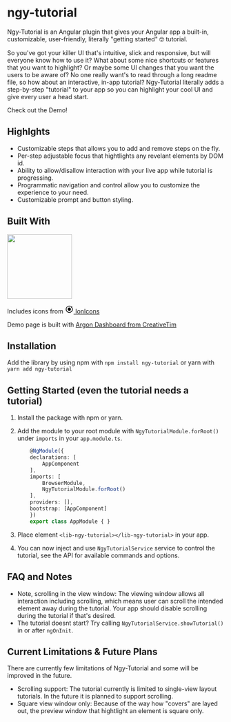 # ngy-tutorial

Ngy-Tutorial is an Angular plugin that gives your Angular app a built-in, customizable, user-friendly, literally "getting started" 🤓 tutorial.

So you've got your killer UI that's intuitive, slick and responsive, but will everyone know how to use it? What about some nice shortcuts or features that you want to highlight? Or maybe some UI changes that you want the users to be aware of? No one really want's to read through a long readme file, so how about an interactive, in-app tutorial? Ngy-Tutorial literally adds a step-by-step "tutorial" to your app so you can highlight your cool UI and give every user a head start.

Check out the Demo!

## Highlghts

 - Customizable steps that allows you to add and remove steps on the fly.
 - Per-step adjustable focus that hightlights any revelant elements by DOM id.
 - Ability to allow/disallow interaction with your live app while tutorial is progressing.
 - Programmatic navigation and control allow you to customize the experience to your need.
 - Customizable prompt and button styling.

## Built With

<a href="https://angular.io/"><img src="https://angular.io/assets/images/logos/angular/angular.svg" width="150"></a>

Includes icons from <a href="https://ionicons.com/"><svg width="20px" height="20px" xmlns="http://www.w3.org/2000/svg" viewBox="0 0 512 512"><path d="M256 161.2c-52.3 0-94.8 42.5-94.8 94.8s42.5 94.8 94.8 94.8 94.8-42.5 94.8-94.8-42.5-94.8-94.8-94.8z"/><circle cx="392.1" cy="126.4" r="43.2"/><path d="M445.3 169.8l-1.8-4-2.9 3.3c-7.1 8-16.1 14.2-26.1 17.9l-2.8 1 1.1 2.7c8.6 20.7 13 42.7 13 65.2 0 93.7-76.2 169.9-169.9 169.9S86.1 349.7 86.1 256 162.3 86.1 256 86.1c25.4 0 49.9 5.5 72.8 16.4l2.7 1.3 1.2-2.7c4.2-9.8 10.8-18.5 19.2-25.2l3.4-2.7-3.9-2C321.6 55.8 289.5 48 256 48 141.3 48 48 141.3 48 256s93.3 208 208 208 208-93.3 208-208c0-30-6.3-59-18.7-86.2z"/></svg> IonIcons</a>

Demo page is built with <a href="https://demos.creative-tim.com/argon-dashboard/index.html">Argon Dashboard from CreativeTim</a>

## Installation

Add the library by using npm with `npm install ngy-tutorial` or yarn with `yarn add ngy-tutorial`

## Getting Started (even the tutorial needs a tutorial)

1. Install the package with npm or yarn.
2. Add the module to your root module with `NgyTutorialModule.forRoot()` under `imports` in your `app.module.ts`.

    ```typescript
        @NgModule({
        declarations: [
            AppComponent
        ],
        imports: [
            BrowserModule,
            NgyTutorialModule.forRoot()
        ],
        providers: [],
        bootstrap: [AppComponent]
        })
        export class AppModule { }
    ```

3. Place element `<lib-ngy-tutorial></lib-ngy-tutorial>` in your app.
4. You can now inject and use `NgyTutorialService` service to control the tutorial, see the API for available commands and options.

## FAQ and Notes

 - Note, scrolling in the view window: The viewing window allows all interaction including scrolling, which means user can scroll the intended element away during the tutorial. Your app should disable scrolling during the tutorial if that's desired.
 - The tutorial doesnt start? Try calling `NgyTutorialService.showTutorial()` in or after `ngOnInit`.

## Current Limitations & Future Plans

There are currently few limitations of Ngy-Tutorial and some will be improved in the future.

 - Scrolling support: The tutorial currently is limited to single-view layout tutorials. In the future it is planned to support scrolling.
 - Square view window only: Because of the way how "covers" are layed out, the preview window that hightlight an element is square only.
